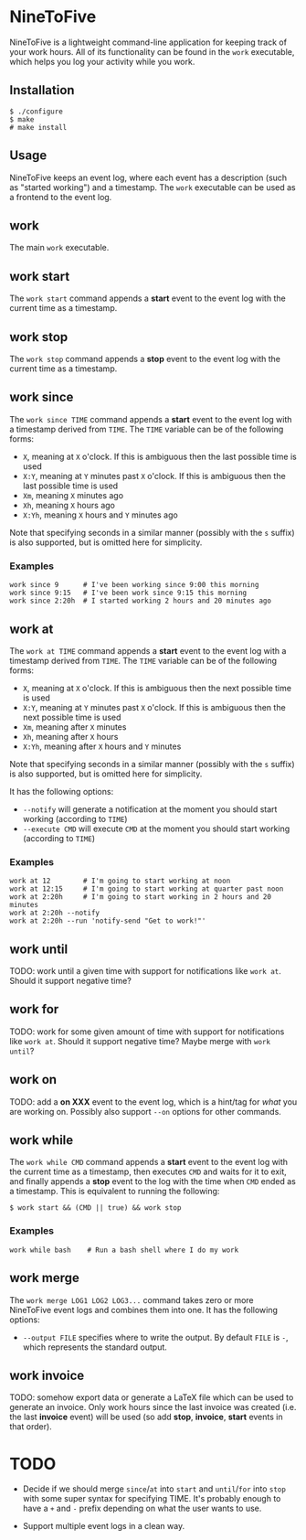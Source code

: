 
NineToFive
==========

NineToFive is a lightweight command-line application for keeping track of your
work hours. All of its functionality can be found in the `work` executable,
which helps you log your activity while you work.

Installation
------------
```
$ ./configure
$ make
# make install
```

Usage
-----
NineToFive keeps an event log, where each event has a description (such as
"started working") and a timestamp. The `work` executable can be used as a
frontend to the event log.

work
----
The main `work` executable.

work start
----------
The `work start` command appends a **start** event to the event log with the
current time as a timestamp.

work stop
---------
The `work stop` command appends a **stop** event to the event log with the
current time as a timestamp.

work since
----------
The `work since TIME` command appends a **start** event to the event log with a
timestamp derived from `TIME`. The `TIME` variable can be of the following
forms:

- `X`, meaning at `X` o'clock. If this is ambiguous then the last possible time is used
- `X:Y`, meaning at `Y` minutes past `X` o'clock. If this is ambiguous then the last possible time is used
- `Xm`, meaning `X` minutes ago
- `Xh`, meaning `X` hours ago
- `X:Yh`, meaning `X` hours and `Y` minutes ago

Note that specifying seconds in a similar manner (possibly with the `s` suffix)
is also supported, but is omitted here for simplicity.

### Examples
```
work since 9      # I've been working since 9:00 this morning
work since 9:15   # I've been work since 9:15 this morning
work since 2:20h  # I started working 2 hours and 20 minutes ago
```

work at
-------
The `work at TIME` command appends a **start** event to the event log with a
timestamp derived from `TIME`. The `TIME` variable can be of the following
forms:

- `X`, meaning at `X` o'clock. If this is ambiguous then the next possible time is used
- `X:Y`, meaning at `Y` minutes past `X` o'clock. If this is ambiguous then the next possible time is used
- `Xm`, meaning after `X` minutes
- `Xh`, meaning after `X` hours
- `X:Yh`, meaning after `X` hours and `Y` minutes

Note that specifying seconds in a similar manner (possibly with the `s` suffix)
is also supported, but is omitted here for simplicity.

It has the following options:

- `--notify` will generate a notification at the moment you should start working (according to `TIME`)
- `--execute CMD` will execute `CMD` at the moment you should start working (according to `TIME`)

### Examples
```
work at 12        # I'm going to start working at noon
work at 12:15     # I'm going to start working at quarter past noon
work at 2:20h     # I'm going to start working in 2 hours and 20 minutes
work at 2:20h --notify
work at 2:20h --run 'notify-send "Get to work!"'
```

work until
----------
TODO: work until a given time with support for notifications like `work at`. Should it support negative time?

work for
--------
TODO: work for some given amount of time with support for notifications like `work at`. Should it support negative time? Maybe merge with `work until`?

work on
-------
TODO: add a **on XXX** event to the event log, which is a hint/tag for *what* you are working on. Possibly also support `--on` options for other commands.

work while
----------
The `work while CMD` command appends a **start** event to the event log with the
current time as a timestamp, then executes `CMD` and waits for it to exit, and
finally appends a **stop** event to the log with the time when `CMD` ended as a
timestamp. This is equivalent to running the following:

```
$ work start && (CMD || true) && work stop
```

### Examples
```
work while bash    # Run a bash shell where I do my work
```

work merge
----------
The ```work merge LOG1 LOG2 LOG3...``` command takes zero or more NineToFive
event logs and combines them into one. It has the following options:

- `--output FILE` specifies where to write the output. By default `FILE` is `-`, which represents the standard output.

work invoice
------------
TODO: somehow export data or generate a LaTeX file which can be used to generate an invoice. Only work hours since the last invoice was created (i.e. the last **invoice** event) will be used (so add **stop**, **invoice**, **start** events in that order).

TODO
====

- Decide if we should merge `since`/`at` into `start` and `until`/`for` into
  `stop` with some super syntax for specifying TIME. It's probably enough to
  have a `+` and `-` prefix depending on what the user wants to use.

- Support multiple event logs in a clean way.


